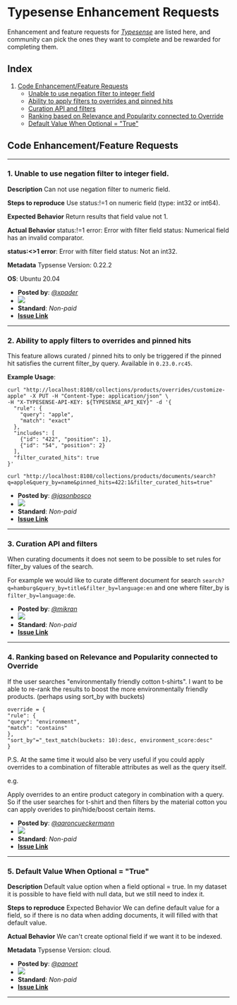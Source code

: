 # Typesense Enhancement Requests

Enhancement and feature requests for *[Typesense](https://typesense.org/)* are listed here, and community can pick the ones they want to complete and be rewarded for completing them.

## Index

1. [Code Enhancement/Feature Requests](#code-enhancementfeature-requests)
    - [Unable to use negation filter to integer field](#1-unable-to-use-negation-filter-to-integer-field)
    - [Ability to apply filters to overrides and pinned hits](#2-ability-to-apply-filters-to-overrides-and-pinned-hits)
    - [Curation API and filters](#3-curation-api-and-filters)
    - [Ranking based on Relevance and Popularity connected to Override](#4-ranking-based-on-relevance-and-popularity-connected-to-override)
    - [Default Value When Optional = "True"](#5-default-value-when-optional--true)


## Code Enhancement/Feature Requests
---

### **1. Unable to use negation filter to integer field.**


**Description**
Can not use negation filter to numeric field.

**Steps to reproduce**
Use status:!=1 on numeric field (type: int32 or int64).

**Expected Behavior**
Return results that field value not 1.

**Actual Behavior**
status:!=1 error:
Error with filter field status: Numerical field has an invalid comparator.

**status:<>1 error**:
Error with filter field status: Not an int32.

**Metadata**
Typsense Version:
0.22.2

**OS**:
Ubuntu 20.04

  - **Posted by**: *[@xpader](https://github.com/xpader)*
  - <img src="https://img.shields.io/endpoint?url=https%3A%2F%2Faviyel-request-board.herokuapp.com%2Ftypesense%2F576">
  - **Standard**: *Non-paid*
  - **[Issue Link](https://github.com/typesense/typesense/issues/576)**

---

### **2. Ability to apply filters to overrides and pinned hits**

This feature allows curated / pinned hits to only be triggered if the pinned hit satisfies the current filter_by query. Available in `0.23.0.rc45`.

**Example Usage**:

```
curl "http://localhost:8108/collections/products/overrides/customize-apple" -X PUT -H "Content-Type: application/json" \
-H "X-TYPESENSE-API-KEY: ${TYPESENSE_API_KEY}" -d '{
  "rule": {
    "query": "apple",
    "match": "exact"
  },
  "includes": [
    {"id": "422", "position": 1},
    {"id": "54", "position": 2}
  ],
  "filter_curated_hits": true
}'
```
```
curl "http://localhost:8108/collections/products/documents/search?q=apple&query_by=name&pinned_hits=422:1&filter_curated_hits=true"
```
 - **Posted by**: *[@jasonbosco](https://github.com/jasonbosco)*
 - <img src="https://img.shields.io/endpoint?url=https%3A%2F%2Faviyel-request-board.herokuapp.com%2Ftypesense%2F549">
 - **Standard**: *Non-paid*
 - **[Issue Link](https://github.com/typesense/typesense/issues/549)**

---

### **3. Curation API and filters**

When curating documents it does not seem to be possible to set rules for filter_by values of the search.

For example we would like to curate different document for search `search?q=hamburg&query_by=title&filter_by=language:en` and one where filter_by is `filter_by=language:de`.
 
 - **Posted by**: *[@mikran](https://github.com/mikran)*
 - <img src="https://img.shields.io/endpoint?url=https%3A%2F%2Faviyel-request-board.herokuapp.com%2Ftypesense%2F536">
 - **Standard**: *Non-paid*
 - **[Issue Link](https://github.com/typesense/typesense/issues/536)**

---

### **4. Ranking based on Relevance and Popularity connected to Override**

 
If the user searches "environmentally friendly cotton t-shirts". I want to be able to re-rank the results to boost the more environmentally friendly products. (perhaps using sort_by with buckets)
```
override = {
"rule": {
"query": "environment",
"match": "contains"
},
"sort_by"="_text_match(buckets: 10):desc, environment_score:desc"
}
```
P.S.
At the same time it would also be very useful if you could apply overrides to a combination of filterable attributes as well as the query itself.

e.g.

Apply overrides to an entire product category in combination with a query. So if the user searches for t-shirt and then filters by the material cotton you can apply overides to pin/hide/boost certain items.
 
 - **Posted by**: *[@aaroncueckermann](https://github.com/aaroncueckermann)*
 - <img src="https://img.shields.io/endpoint?url=https%3A%2F%2Faviyel-request-board.herokuapp.com%2Ftypesense%2F525">
 - **Standard**: *Non-paid*
 - **[Issue Link](https://github.com/typesense/typesense/issues/525)**

---

### **5. Default Value When Optional = "True"**


**Description**
Default value option when a field optional = true. In my dataset it is possible to have field with null data, but we still need to index it.

**Steps to reproduce**
Expected Behavior
We can define default value for a field, so if there is no data when adding documents, it will filled with that default value.

**Actual Behavior**
We can't create optional field if we want it to be indexed.

**Metadata**
Typsense Version: cloud.
 
 - **Posted by**: *[@panoet](https://github.com/panoet)*
 - <img src="https://img.shields.io/endpoint?url=https%3A%2F%2Faviyel-request-board.herokuapp.com%2Ftypesense%2F346">
 - **Standard**: *Non-paid*
 - **[Issue Link](https://github.com/typesense/typesense/issues/346)**

---
